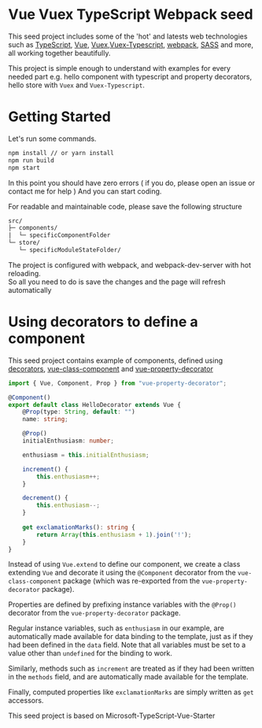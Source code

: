 # Vue Vuex TypeScript Webpack seed  

This seed project includes some of the 'hot' and latests web technologies such as [TypeScript](https://www.typescriptlang.org/), [Vue](https://vuejs.org), [Vuex](https://vuex.vuejs.org/en/),[Vuex-Typescript](https://github.com/istrib/vuex-typescript), [webpack](https://webpack.js.org/), [SASS](https://sass-lang.com/) and more, all working together beautifully.

This project is simple enough to understand with examples for every needed part e.g. hello component with typescript and property decorators, hello store with `Vuex` and `Vuex-Typescript`.

# Getting Started

Let's run some commands.

```sh
npm install // or yarn install
npm run build
npm start
```

In this point you should have zero errors ( if you do, please open an issue or contact me for help )
And you can start coding.


For readable and maintainable code, please save the following structure
```txt
src/
├─ components/
|  └─ specificComponentFolder
└─ store/
   └─ specificModuleStateFolder/
```

The project is configured with webpack, and webpack-dev-server with hot reloading.<br/>
So all you need to do is save the changes and the page will refresh automatically


# Using decorators to define a component

This seed project contains example of components, defined using [decorators](https://www.typescriptlang.org/docs/handbook/decorators.html), [vue-class-component](https://github.com/vuejs/vue-class-component) and [vue-property-decorator](https://github.com/kaorun343/vue-property-decorator)


```ts
import { Vue, Component, Prop } from "vue-property-decorator";

@Component()
export default class HelloDecorator extends Vue {
    @Prop(type: String, default: "")
    name: string;

    @Prop()
    initialEnthusiasm: number;

    enthusiasm = this.initialEnthusiasm;

    increment() {
        this.enthusiasm++;
    }

    decrement() {
        this.enthusiasm--;
    }
    
    get exclamationMarks(): string {
        return Array(this.enthusiasm + 1).join('!');
    }
}
```

Instead of using `Vue.extend` to define our component, we create a class extending `Vue` and decorate it using the `@Component` decorator from the `vue-class-component` package (which was re-exported from the `vue-property-decorator` package).

Properties are defined by prefixing instance variables with the `@Prop()` decorator from the `vue-property-decorator` package.

Regular instance variables, such as `enthusiasm` in our example, are automatically made available for data binding to the template, just as if they had been defined in the `data` field.
Note that all variables must be set to a value other than `undefined` for the binding to work.

Similarly, methods such as `increment` are treated as if they had been written in the `methods` field, and are automatically made available for the template.

Finally, computed properties like `exclamationMarks` are simply written as `get` accessors.

This seed project is based on Microsoft-TypeScript-Vue-Starter